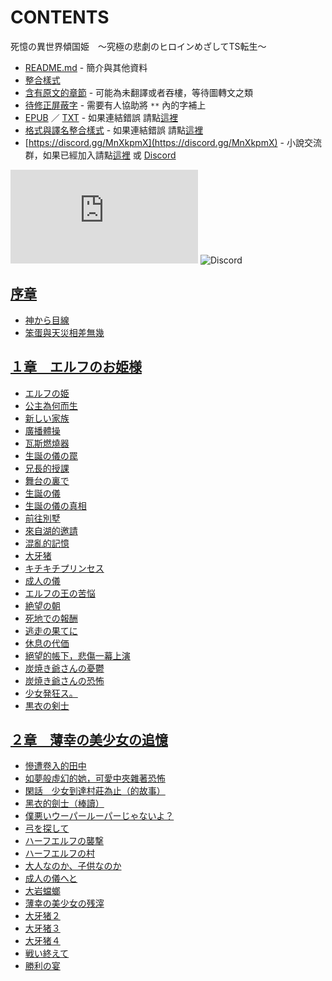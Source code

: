 # CONTENTS

死憶の異世界傾国姫　～究極の悲劇のヒロインめざしてTS転生～


- [README.md](README.md) - 簡介與其他資料
- [整合樣式](%E6%95%B4%E5%90%88%E6%A8%A3%E5%BC%8F.md)
- [含有原文的章節](ja.md) - 可能為未翻譯或者吞樓，等待圖轉文之類
- [待修正屏蔽字](%E5%BE%85%E4%BF%AE%E6%AD%A3%E5%B1%8F%E8%94%BD%E5%AD%97.md) - 需要有人協助將 `**` 內的字補上
- [EPUB](https://gitlab.com/demonovel/epub-txt/blob/master/syosetu_out/%E6%AD%BB%E6%86%B6%E3%81%AE%E7%95%B0%E4%B8%96%E7%95%8C%E5%82%BE%E5%9B%BD%E5%A7%AB.epub) ／ [TXT](https://gitlab.com/demonovel/epub-txt/blob/master/syosetu_out/out/%E6%AD%BB%E6%86%B6%E3%81%AE%E7%95%B0%E4%B8%96%E7%95%8C%E5%82%BE%E5%9B%BD%E5%A7%AB.out.txt) - 如果連結錯誤 請點[這裡](https://gitlab.com/demonovel/epub-txt/tree/master)
- [格式與譯名整合樣式](https://github.com/bluelovers/node-novel/blob/master/lib/locales/%E6%AD%BB%E6%86%B6%E3%81%AE%E7%95%B0%E4%B8%96%E7%95%8C%E5%82%BE%E5%9B%BD%E5%A7%AB%E3%80%80%EF%BD%9E%E7%A9%B6%E6%A5%B5%E3%81%AE%E6%82%B2%E5%8A%87%E3%81%AE%E3%83%92%E3%83%AD%E3%82%A4%E3%83%B3%E3%82%81%E3%81%96%E3%81%97%E3%81%A6TS%E8%BB%A2%E7%94%9F%EF%BD%9E.ts) - 如果連結錯誤 請點[這裡](https://github.com/bluelovers/node-novel/tree/master/lib/locales)
- [https://discord.gg/MnXkpmX](https://discord.gg/MnXkpmX) - 小說交流群，如果已經加入請點[這裡](https://discordapp.com/channels/467794087769014273/467794088285175809) 或 [Discord](https://discordapp.com/channels/@me)


![導航目錄](https://chart.apis.google.com/chart?cht=qr&chs=150x150&chl=https://gitee.com/bluelovers/novel/blob/master/syosetu_out/死憶の異世界傾国姫　～究極の悲劇のヒロインめざしてTS転生～/導航目錄.md)  ![Discord](https://chart.apis.google.com/chart?cht=qr&chs=150x150&chl=https://discord.gg/MnXkpmX)




## [序章](00000_%E5%BA%8F%E7%AB%A0)

- [神から目線](00000_%E5%BA%8F%E7%AB%A0/00010_%E7%A5%9E%E3%81%8B%E3%82%89%E7%9B%AE%E7%B7%9A.txt)
- [笨蛋與天災相差無幾](00000_%E5%BA%8F%E7%AB%A0/00020_%E7%AC%A8%E8%9B%8B%E8%88%87%E5%A4%A9%E7%81%BD%E7%9B%B8%E5%B7%AE%E7%84%A1%E5%B9%BE.txt)


## [１章　エルフのお姫様](00010_%EF%BC%91%E7%AB%A0%E3%80%80%E3%82%A8%E3%83%AB%E3%83%95%E3%81%AE%E3%81%8A%E5%A7%AB%E6%A7%98)

- [エルフの姫](00010_%EF%BC%91%E7%AB%A0%E3%80%80%E3%82%A8%E3%83%AB%E3%83%95%E3%81%AE%E3%81%8A%E5%A7%AB%E6%A7%98/00010_%E3%82%A8%E3%83%AB%E3%83%95%E3%81%AE%E5%A7%AB.txt)
- [公主為何而生](00010_%EF%BC%91%E7%AB%A0%E3%80%80%E3%82%A8%E3%83%AB%E3%83%95%E3%81%AE%E3%81%8A%E5%A7%AB%E6%A7%98/00020_%E5%85%AC%E4%B8%BB%E7%82%BA%E4%BD%95%E8%80%8C%E7%94%9F.txt)
- [新しい家族](00010_%EF%BC%91%E7%AB%A0%E3%80%80%E3%82%A8%E3%83%AB%E3%83%95%E3%81%AE%E3%81%8A%E5%A7%AB%E6%A7%98/00030_%E6%96%B0%E3%81%97%E3%81%84%E5%AE%B6%E6%97%8F.txt)
- [廣播體操](00010_%EF%BC%91%E7%AB%A0%E3%80%80%E3%82%A8%E3%83%AB%E3%83%95%E3%81%AE%E3%81%8A%E5%A7%AB%E6%A7%98/00040_%E5%BB%A3%E6%92%AD%E9%AB%94%E6%93%8D.txt)
- [瓦斯燃燒器](00010_%EF%BC%91%E7%AB%A0%E3%80%80%E3%82%A8%E3%83%AB%E3%83%95%E3%81%AE%E3%81%8A%E5%A7%AB%E6%A7%98/00050_%E7%93%A6%E6%96%AF%E7%87%83%E7%87%92%E5%99%A8.txt)
- [生誕の儀の罠](00010_%EF%BC%91%E7%AB%A0%E3%80%80%E3%82%A8%E3%83%AB%E3%83%95%E3%81%AE%E3%81%8A%E5%A7%AB%E6%A7%98/00060_%E7%94%9F%E8%AA%95%E3%81%AE%E5%84%80%E3%81%AE%E7%BD%A0.txt)
- [兄長的授課](00010_%EF%BC%91%E7%AB%A0%E3%80%80%E3%82%A8%E3%83%AB%E3%83%95%E3%81%AE%E3%81%8A%E5%A7%AB%E6%A7%98/00070_%E5%85%84%E9%95%B7%E7%9A%84%E6%8E%88%E8%AA%B2.txt)
- [舞台の裏で](00010_%EF%BC%91%E7%AB%A0%E3%80%80%E3%82%A8%E3%83%AB%E3%83%95%E3%81%AE%E3%81%8A%E5%A7%AB%E6%A7%98/00080_%E8%88%9E%E5%8F%B0%E3%81%AE%E8%A3%8F%E3%81%A7.txt)
- [生誕の儀](00010_%EF%BC%91%E7%AB%A0%E3%80%80%E3%82%A8%E3%83%AB%E3%83%95%E3%81%AE%E3%81%8A%E5%A7%AB%E6%A7%98/00090_%E7%94%9F%E8%AA%95%E3%81%AE%E5%84%80.txt)
- [生誕の儀の真相](00010_%EF%BC%91%E7%AB%A0%E3%80%80%E3%82%A8%E3%83%AB%E3%83%95%E3%81%AE%E3%81%8A%E5%A7%AB%E6%A7%98/00100_%E7%94%9F%E8%AA%95%E3%81%AE%E5%84%80%E3%81%AE%E7%9C%9F%E7%9B%B8.txt)
- [前往別墅](00010_%EF%BC%91%E7%AB%A0%E3%80%80%E3%82%A8%E3%83%AB%E3%83%95%E3%81%AE%E3%81%8A%E5%A7%AB%E6%A7%98/00110_%E5%89%8D%E5%BE%80%E5%88%A5%E5%A2%85.txt)
- [來自湖的邀請](00010_%EF%BC%91%E7%AB%A0%E3%80%80%E3%82%A8%E3%83%AB%E3%83%95%E3%81%AE%E3%81%8A%E5%A7%AB%E6%A7%98/00120_%E4%BE%86%E8%87%AA%E6%B9%96%E7%9A%84%E9%82%80%E8%AB%8B.txt)
- [混亂的記憶](00010_%EF%BC%91%E7%AB%A0%E3%80%80%E3%82%A8%E3%83%AB%E3%83%95%E3%81%AE%E3%81%8A%E5%A7%AB%E6%A7%98/00130_%E6%B7%B7%E4%BA%82%E7%9A%84%E8%A8%98%E6%86%B6.txt)
- [大牙猪](00010_%EF%BC%91%E7%AB%A0%E3%80%80%E3%82%A8%E3%83%AB%E3%83%95%E3%81%AE%E3%81%8A%E5%A7%AB%E6%A7%98/00140_%E5%A4%A7%E7%89%99%E7%8C%AA.txt)
- [キチキチプリンセス](00010_%EF%BC%91%E7%AB%A0%E3%80%80%E3%82%A8%E3%83%AB%E3%83%95%E3%81%AE%E3%81%8A%E5%A7%AB%E6%A7%98/00150_%E3%82%AD%E3%83%81%E3%82%AD%E3%83%81%E3%83%97%E3%83%AA%E3%83%B3%E3%82%BB%E3%82%B9.txt)
- [成人の儀](00010_%EF%BC%91%E7%AB%A0%E3%80%80%E3%82%A8%E3%83%AB%E3%83%95%E3%81%AE%E3%81%8A%E5%A7%AB%E6%A7%98/00160_%E6%88%90%E4%BA%BA%E3%81%AE%E5%84%80.txt)
- [エルフの王の苦悩](00010_%EF%BC%91%E7%AB%A0%E3%80%80%E3%82%A8%E3%83%AB%E3%83%95%E3%81%AE%E3%81%8A%E5%A7%AB%E6%A7%98/00170_%E3%82%A8%E3%83%AB%E3%83%95%E3%81%AE%E7%8E%8B%E3%81%AE%E8%8B%A6%E6%82%A9.txt)
- [絶望の朝](00010_%EF%BC%91%E7%AB%A0%E3%80%80%E3%82%A8%E3%83%AB%E3%83%95%E3%81%AE%E3%81%8A%E5%A7%AB%E6%A7%98/00180_%E7%B5%B6%E6%9C%9B%E3%81%AE%E6%9C%9D.txt)
- [死地での報酬](00010_%EF%BC%91%E7%AB%A0%E3%80%80%E3%82%A8%E3%83%AB%E3%83%95%E3%81%AE%E3%81%8A%E5%A7%AB%E6%A7%98/00190_%E6%AD%BB%E5%9C%B0%E3%81%A7%E3%81%AE%E5%A0%B1%E9%85%AC.txt)
- [逃走の果てに](00010_%EF%BC%91%E7%AB%A0%E3%80%80%E3%82%A8%E3%83%AB%E3%83%95%E3%81%AE%E3%81%8A%E5%A7%AB%E6%A7%98/00200_%E9%80%83%E8%B5%B0%E3%81%AE%E6%9E%9C%E3%81%A6%E3%81%AB.txt)
- [休息の代価](00010_%EF%BC%91%E7%AB%A0%E3%80%80%E3%82%A8%E3%83%AB%E3%83%95%E3%81%AE%E3%81%8A%E5%A7%AB%E6%A7%98/00210_%E4%BC%91%E6%81%AF%E3%81%AE%E4%BB%A3%E4%BE%A1.txt)
- [絕望的帳下，悲傷一幕上演](00010_%EF%BC%91%E7%AB%A0%E3%80%80%E3%82%A8%E3%83%AB%E3%83%95%E3%81%AE%E3%81%8A%E5%A7%AB%E6%A7%98/00220_%E7%B5%95%E6%9C%9B%E7%9A%84%E5%B8%B3%E4%B8%8B%EF%BC%8C%E6%82%B2%E5%82%B7%E4%B8%80%E5%B9%95%E4%B8%8A%E6%BC%94.txt)
- [炭焼き爺さんの憂鬱](00010_%EF%BC%91%E7%AB%A0%E3%80%80%E3%82%A8%E3%83%AB%E3%83%95%E3%81%AE%E3%81%8A%E5%A7%AB%E6%A7%98/00230_%E7%82%AD%E7%84%BC%E3%81%8D%E7%88%BA%E3%81%95%E3%82%93%E3%81%AE%E6%86%82%E9%AC%B1.txt)
- [炭焼き爺さんの恐怖](00010_%EF%BC%91%E7%AB%A0%E3%80%80%E3%82%A8%E3%83%AB%E3%83%95%E3%81%AE%E3%81%8A%E5%A7%AB%E6%A7%98/00240_%E7%82%AD%E7%84%BC%E3%81%8D%E7%88%BA%E3%81%95%E3%82%93%E3%81%AE%E6%81%90%E6%80%96.txt)
- [少女発狂ス。](00010_%EF%BC%91%E7%AB%A0%E3%80%80%E3%82%A8%E3%83%AB%E3%83%95%E3%81%AE%E3%81%8A%E5%A7%AB%E6%A7%98/00250_%E5%B0%91%E5%A5%B3%E7%99%BA%E7%8B%82%E3%82%B9%E3%80%82.txt)
- [黒衣の剣士](00010_%EF%BC%91%E7%AB%A0%E3%80%80%E3%82%A8%E3%83%AB%E3%83%95%E3%81%AE%E3%81%8A%E5%A7%AB%E6%A7%98/00260_%E9%BB%92%E8%A1%A3%E3%81%AE%E5%89%A3%E5%A3%AB.txt)


## [２章　薄幸の美少女の追憶](00020_%EF%BC%92%E7%AB%A0%E3%80%80%E8%96%84%E5%B9%B8%E3%81%AE%E7%BE%8E%E5%B0%91%E5%A5%B3%E3%81%AE%E8%BF%BD%E6%86%B6)

- [慘遭卷入的田中](00020_%EF%BC%92%E7%AB%A0%E3%80%80%E8%96%84%E5%B9%B8%E3%81%AE%E7%BE%8E%E5%B0%91%E5%A5%B3%E3%81%AE%E8%BF%BD%E6%86%B6/00010_%E6%85%98%E9%81%AD%E5%8D%B7%E5%85%A5%E7%9A%84%E7%94%B0%E4%B8%AD.txt)
- [如夢般虛幻的她，可愛中夾雜著恐怖](00020_%EF%BC%92%E7%AB%A0%E3%80%80%E8%96%84%E5%B9%B8%E3%81%AE%E7%BE%8E%E5%B0%91%E5%A5%B3%E3%81%AE%E8%BF%BD%E6%86%B6/00020_%E5%A6%82%E5%A4%A2%E8%88%AC%E8%99%9B%E5%B9%BB%E7%9A%84%E5%A5%B9%EF%BC%8C%E5%8F%AF%E6%84%9B%E4%B8%AD%E5%A4%BE%E9%9B%9C%E8%91%97%E6%81%90%E6%80%96.txt)
- [閑話　少女到達村莊為止（的故事）](00020_%EF%BC%92%E7%AB%A0%E3%80%80%E8%96%84%E5%B9%B8%E3%81%AE%E7%BE%8E%E5%B0%91%E5%A5%B3%E3%81%AE%E8%BF%BD%E6%86%B6/00030_%E9%96%91%E8%A9%B1%E3%80%80%E5%B0%91%E5%A5%B3%E5%88%B0%E9%81%94%E6%9D%91%E8%8E%8A%E7%82%BA%E6%AD%A2%EF%BC%88%E7%9A%84%E6%95%85%E4%BA%8B%EF%BC%89.txt)
- [黑衣的劍士（棒讀）](00020_%EF%BC%92%E7%AB%A0%E3%80%80%E8%96%84%E5%B9%B8%E3%81%AE%E7%BE%8E%E5%B0%91%E5%A5%B3%E3%81%AE%E8%BF%BD%E6%86%B6/00040_%E9%BB%91%E8%A1%A3%E7%9A%84%E5%8A%8D%E5%A3%AB%EF%BC%88%E6%A3%92%E8%AE%80%EF%BC%89.txt)
- [僕悪いウーパールーパーじゃないよ？](00020_%EF%BC%92%E7%AB%A0%E3%80%80%E8%96%84%E5%B9%B8%E3%81%AE%E7%BE%8E%E5%B0%91%E5%A5%B3%E3%81%AE%E8%BF%BD%E6%86%B6/00050_%E5%83%95%E6%82%AA%E3%81%84%E3%82%A6%E3%83%BC%E3%83%91%E3%83%BC%E3%83%AB%E3%83%BC%E3%83%91%E3%83%BC%E3%81%98%E3%82%83%E3%81%AA%E3%81%84%E3%82%88%EF%BC%9F.txt)
- [弓を探して](00020_%EF%BC%92%E7%AB%A0%E3%80%80%E8%96%84%E5%B9%B8%E3%81%AE%E7%BE%8E%E5%B0%91%E5%A5%B3%E3%81%AE%E8%BF%BD%E6%86%B6/00060_%E5%BC%93%E3%82%92%E6%8E%A2%E3%81%97%E3%81%A6.txt)
- [ハーフエルフの襲撃](00020_%EF%BC%92%E7%AB%A0%E3%80%80%E8%96%84%E5%B9%B8%E3%81%AE%E7%BE%8E%E5%B0%91%E5%A5%B3%E3%81%AE%E8%BF%BD%E6%86%B6/00070_%E3%83%8F%E3%83%BC%E3%83%95%E3%82%A8%E3%83%AB%E3%83%95%E3%81%AE%E8%A5%B2%E6%92%83.txt)
- [ハーフエルフの村](00020_%EF%BC%92%E7%AB%A0%E3%80%80%E8%96%84%E5%B9%B8%E3%81%AE%E7%BE%8E%E5%B0%91%E5%A5%B3%E3%81%AE%E8%BF%BD%E6%86%B6/00080_%E3%83%8F%E3%83%BC%E3%83%95%E3%82%A8%E3%83%AB%E3%83%95%E3%81%AE%E6%9D%91.txt)
- [大人なのか、子供なのか](00020_%EF%BC%92%E7%AB%A0%E3%80%80%E8%96%84%E5%B9%B8%E3%81%AE%E7%BE%8E%E5%B0%91%E5%A5%B3%E3%81%AE%E8%BF%BD%E6%86%B6/00090_%E5%A4%A7%E4%BA%BA%E3%81%AA%E3%81%AE%E3%81%8B%E3%80%81%E5%AD%90%E4%BE%9B%E3%81%AA%E3%81%AE%E3%81%8B.txt)
- [成人の儀へと](00020_%EF%BC%92%E7%AB%A0%E3%80%80%E8%96%84%E5%B9%B8%E3%81%AE%E7%BE%8E%E5%B0%91%E5%A5%B3%E3%81%AE%E8%BF%BD%E6%86%B6/00100_%E6%88%90%E4%BA%BA%E3%81%AE%E5%84%80%E3%81%B8%E3%81%A8.txt)
- [大岩蟷螂](00020_%EF%BC%92%E7%AB%A0%E3%80%80%E8%96%84%E5%B9%B8%E3%81%AE%E7%BE%8E%E5%B0%91%E5%A5%B3%E3%81%AE%E8%BF%BD%E6%86%B6/00110_%E5%A4%A7%E5%B2%A9%E8%9F%B7%E8%9E%82.txt)
- [薄幸の美少女の残滓](00020_%EF%BC%92%E7%AB%A0%E3%80%80%E8%96%84%E5%B9%B8%E3%81%AE%E7%BE%8E%E5%B0%91%E5%A5%B3%E3%81%AE%E8%BF%BD%E6%86%B6/00120_%E8%96%84%E5%B9%B8%E3%81%AE%E7%BE%8E%E5%B0%91%E5%A5%B3%E3%81%AE%E6%AE%8B%E6%BB%93.txt)
- [大牙猪２](00020_%EF%BC%92%E7%AB%A0%E3%80%80%E8%96%84%E5%B9%B8%E3%81%AE%E7%BE%8E%E5%B0%91%E5%A5%B3%E3%81%AE%E8%BF%BD%E6%86%B6/00130_%E5%A4%A7%E7%89%99%E7%8C%AA%EF%BC%92.txt)
- [大牙猪３](00020_%EF%BC%92%E7%AB%A0%E3%80%80%E8%96%84%E5%B9%B8%E3%81%AE%E7%BE%8E%E5%B0%91%E5%A5%B3%E3%81%AE%E8%BF%BD%E6%86%B6/00140_%E5%A4%A7%E7%89%99%E7%8C%AA%EF%BC%93.txt)
- [大牙猪４](00020_%EF%BC%92%E7%AB%A0%E3%80%80%E8%96%84%E5%B9%B8%E3%81%AE%E7%BE%8E%E5%B0%91%E5%A5%B3%E3%81%AE%E8%BF%BD%E6%86%B6/00150_%E5%A4%A7%E7%89%99%E7%8C%AA%EF%BC%94.txt)
- [戦い終えて](00020_%EF%BC%92%E7%AB%A0%E3%80%80%E8%96%84%E5%B9%B8%E3%81%AE%E7%BE%8E%E5%B0%91%E5%A5%B3%E3%81%AE%E8%BF%BD%E6%86%B6/00160_%E6%88%A6%E3%81%84%E7%B5%82%E3%81%88%E3%81%A6.txt)
- [勝利の宴](00020_%EF%BC%92%E7%AB%A0%E3%80%80%E8%96%84%E5%B9%B8%E3%81%AE%E7%BE%8E%E5%B0%91%E5%A5%B3%E3%81%AE%E8%BF%BD%E6%86%B6/00170_%E5%8B%9D%E5%88%A9%E3%81%AE%E5%AE%B4.txt)

